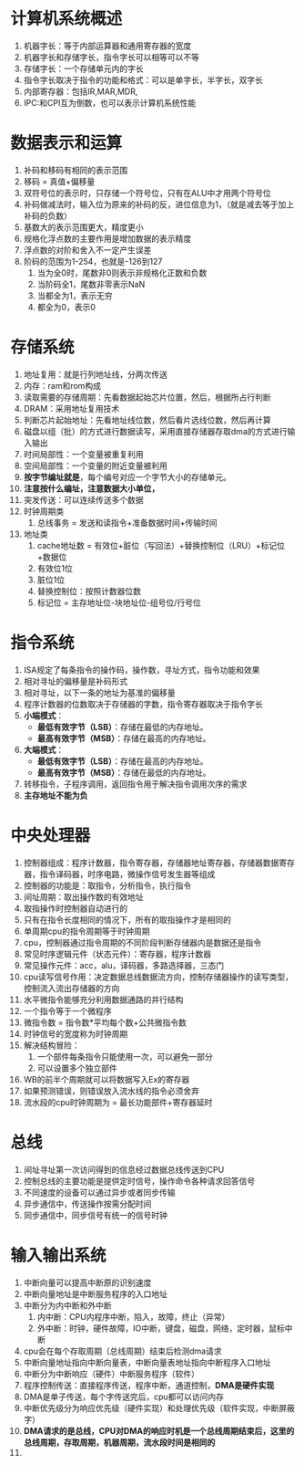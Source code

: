 # 计算机系统概述

1. 机器字长：等于内部运算器和通用寄存器的宽度
2. 机器字长和存储字长，指令字长可以相等可以不等
3. 存储字长：一个存储单元内的字长
4. 指令字长取决于指令的功能和格式：可以是单字长，半字长，双字长
5. 内部寄存器：包括IR,MAR,MDR,
6. IPC:和CPI互为倒数，也可以表示计算机系统性能

# 数据表示和运算

1. 补码和移码有相同的表示范围
2. 移码 = 真值+偏移量
3. 双符号位的表示时，只存储一个符号位，只有在ALU中才用两个符号位
4. 补码做减法时，输入位为原来的补码的反，进位信息为1，（就是减去等于加上补码的负数）
5. 基数大的表示范围更大，精度更小
6. 规格化浮点数的主要作用是增加数据的表示精度
7. 浮点数的对阶和舍入不一定产生误差
8. 阶码的范围为1-254，也就是-126到127
   1. 当为全0时，尾数非0则表示非规格化正数和负数
   2. 当阶码全1，尾数非零表示NaN
   3. 当都全为1，表示无穷
   4. 都全为0，表示0

# 存储系统

1. 地址复用：就是行列地址线，分两次传送
2. 内存：ram和rom构成
3. 读取需要的存储周期：先看数据起始芯片位置，然后，根据所占行判断
4. DRAM：采用地址复用技术
5. 判断芯片起始地址：先看地址线位数，然后看片选线位数，然后再计算
6. 磁盘以组（批）的方式进行数据读写，采用直接存储器存取dma的方式进行输入输出
7. 时间局部性：一个变量被重复利用
8. 空间局部性：一个变量的附近变量被利用
9. **按字节编址就是**，每个编号对应一个字节大小的存储单元。
10. **注意按什么编址，注意数据大小单位，**
11. 突发传送：可以连续传送多个数据
12. 时钟周期类
    1. 总线事务 = 发送和读指令+准备数据时间+传输时间
13. 地址类
    1. cache地址数 = 有效位+脏位（写回法）+替换控制位（LRU）+标记位+数据位
    2. 有效位1位
    3. 脏位1位
    4. 替换控制位：按照计数器位数
    5. 标记位 = 主存地址位-块地址位-组号位/行号位

# 指令系统

1. ISA规定了每条指令的操作码，操作数，寻址方式，指令功能和效果
2. 相对寻址的偏移量是补码形式
3. 相对寻址，以下一条的地址为基准的偏移量
4. 程序计数器的位数取决于存储器的字数，指令寄存器取决于指令字长
5. **小端模式**：
   - **最低有效字节（LSB）**：存储在最低的内存地址。
   - **最高有效字节（MSB）**：存储在最高的内存地址。
6. **大端模式**：
   - **最低有效字节（LSB）**：存储在最高的内存地址。
   - **最高有效字节（MSB）**：存储在最低的内存地址。
7. 转移指令，子程序调用，返回指令用于解决指令调用次序的需求
8. **主存地址不能为负**

# 中央处理器

1. 控制器组成：程序计数器，指令寄存器，存储器地址寄存器，存储器数据寄存器，指令译码器，时序电路，微操作信号发生器等组成
2. 控制器的功能是：取指令，分析指令，执行指令
3. 间址周期：取出操作数的有效地址
4. 取指操作时控制器自动进行的
5. 只有在指令长度相同的情况下，所有的取指操作才是相同的
6. 单周期cpu的指令周期等于时钟周期
7. cpu，控制器通过指令周期的不同阶段判断存储器内是数据还是指令
8. 常见时序逻辑元件（状态元件）：寄存器，程序计数器
9. 常见操作元件：acc，alu，译码器，多路选择器，三态门
10. cpu读写信号作用：决定数据总线数据流方向，控制存储器操作的读写类型，控制流入流出存储器的方向
11. 水平微指令能够充分利用数据通路的并行结构
12. 一个指令等于一个微程序
13. 微指令数 = 指令数*平均每个数+公共微指令数
14. 时钟信号的宽度称为时钟周期
15. 解决结构冒险：
    1. 一个部件每条指令只能使用一次，可以避免一部分
    2. 可以设置多个独立部件
16. WB的前半个周期就可以将数据写入Ex的寄存器
17. 如果预测错误，则错误放入流水线的指令必须舍弃
18. 流水段的cpu时钟周期为 = 最长功能部件+寄存器延时

# 总线

1. 间址寻址第一次访问得到的信息经过数据总线传送到CPU
2. 控制总线的主要功能是提供定时信号，操作命令各种请求回答信号
3. 不同速度的设备可以通过异步或者同步传输
4. 异步通信中，传送操作按需分配时间
5. 同步通信中，同步信号有统一的信号时钟

# 输入输出系统

1. 中断向量可以提高中断原的识别速度
2. 中断向量地址是中断服务程序的入口地址
3. 中断分为内中断和外中断
   1. 内中断：CPU内程序中断，陷入，故障，终止（异常）
   2. 外中断：时钟，硬件故障，IO中断，键盘，磁盘，网络，定时器，鼠标中断
4. cpu会在每个存取周期（总线周期）结束后检测dma请求
5. 中断向量地址指向中断向量表，中断向量表地址指向中断程序入口地址
6. 中断分为中断响应（硬件）中断服务程序（软件）
7. 程序控制传送：直接程序传送，程序中断，通道控制，**DMA是硬件实现**
8. DMA是单子传送，每个字传送完后，cpu都可以访问内存
9. 中断优先级分为响应优先级（硬件实现）和处理优先级（软件实现，中断屏蔽字）
10. **DMA请求的是总线，CPU对DMA的响应时机是一个总线周期结束后，这里的总线周期，存取周期，机器周期，流水段时间是相同的**
11. 

